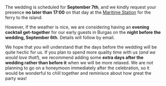 The wedding is scheduled for **September 7th**, and we kindly request your presence **no later than 17:00** on that day at the <a href="https://maps.app.goo.gl/SWhLCrfHW72n8nu38" target="_blank">Maritime Station</a> for the ferry to the island.

However, If the weather is nice, we are considering having an **evening cocktail get-together** for our early guests in Burgas on the **night before the wedding, September 6th**. Details will follow by email.

We hope that you will understand that the days before the wedding will be quite hectic for us. If you plan to spend more quality time with us (_and we would love that!_), we recommend adding some **extra days after the wedding rather than before it** when we will be more relaxed. We are not planning to go on a honeymoon immediately after the celebration, so it would be wonderful to chill together and reminisce about how great the party was!
